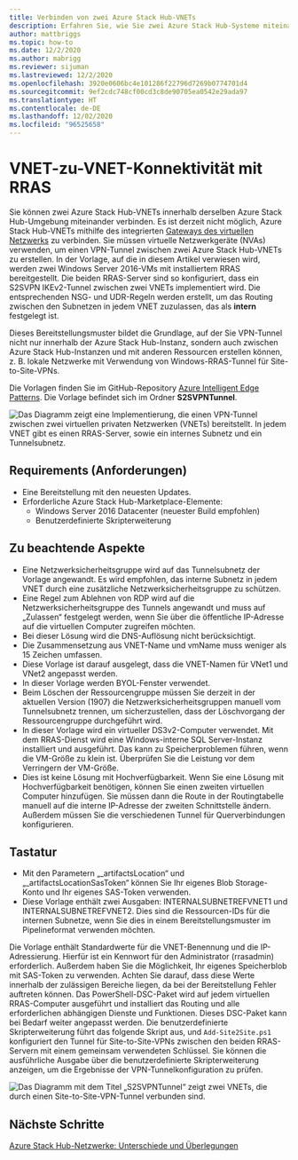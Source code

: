 ```yaml
---
title: Verbinden von zwei Azure Stack Hub-VNETs
description: Erfahren Sie, wie Sie zwei Azure Stack Hub-Systeme miteinander verbinden.
author: mattbriggs
ms.topic: how-to
ms.date: 12/2/2020
ms.author: mabrigg
ms.reviewer: sijuman
ms.lastreviewed: 12/2/2020
ms.openlocfilehash: 3920e0606bc4e101286f22796d7269b0774701d4
ms.sourcegitcommit: 9ef2cdc748cf00cd3c8de90705ea0542e29ada97
ms.translationtype: HT
ms.contentlocale: de-DE
ms.lasthandoff: 12/02/2020
ms.locfileid: "96525658"
---
```

# <a name="vnet-to-vnet-connectivity-with-rras"></a>VNET-zu-VNET-Konnektivität mit RRAS

Sie können zwei Azure Stack Hub-VNETs innerhalb derselben Azure Stack Hub-Umgebung miteinander verbinden. Es ist derzeit nicht möglich, Azure Stack Hub-VNETs mithilfe des integrierten [Gateways des virtuellen Netzwerks](./azure-stack-network-differences.md) zu verbinden. Sie müssen virtuelle Netzwerkgeräte (NVAs) verwenden, um einen VPN-Tunnel zwischen zwei Azure Stack Hub-VNETs zu erstellen. In der Vorlage, auf die in diesem Artikel verwiesen wird, werden zwei Windows Server 2016-VMs mit installiertem RRAS bereitgestellt. Die beiden RRAS-Server sind so konfiguriert, dass ein S2SVPN IKEv2-Tunnel zwischen zwei VNETs implementiert wird. Die entsprechenden NSG- und UDR-Regeln werden erstellt, um das Routing zwischen den Subnetzen in jedem VNET zuzulassen, das als **intern** festgelegt ist. 

Dieses Bereitstellungsmuster bildet die Grundlage, auf der Sie VPN-Tunnel nicht nur innerhalb der Azure Stack Hub-Instanz, sondern auch zwischen Azure Stack Hub-Instanzen und mit anderen Ressourcen erstellen können, z. B. lokale Netzwerke mit Verwendung von Windows-RRAS-Tunnel für Site-to-Site-VPNs. 

Die Vorlagen finden Sie im GitHub-Repository [Azure Intelligent Edge Patterns](https://github.com/Azure-Samples/azure-intelligent-edge-patterns
). Die Vorlage befindet sich im Ordner **S2SVPNTunnel**.

![Das Diagramm zeigt eine Implementierung, die einen VPN-Tunnel zwischen zwei virtuellen privaten Netzwerken (VNETs) bereitstellt. In jedem VNET gibt es einen RRAS-Server, sowie ein internes Subnetz und ein Tunnelsubnetz.](./media/azure-stack-network-howto-vnet-peering/overview.svg)

## <a name="requirements"></a>Requirements (Anforderungen)

- Eine Bereitstellung mit den neuesten Updates. 
- Erforderliche Azure Stack Hub-Marketplace-Elemente:
    -  Windows Server 2016 Datacenter (neuester Build empfohlen)
    -  Benutzerdefinierte Skripterweiterung

## <a name="things-to-consider"></a>Zu beachtende Aspekte

- Eine Netzwerksicherheitsgruppe wird auf das Tunnelsubnetz der Vorlage angewandt. Es wird empfohlen, das interne Subnetz in jedem VNET durch eine zusätzliche Netzwerksicherheitsgruppe zu schützen.
- Eine Regel zum Ablehnen von RDP wird auf die Netzwerksicherheitsgruppe des Tunnels angewandt und muss auf „Zulassen“ festgelegt werden, wenn Sie über die öffentliche IP-Adresse auf die virtuellen Computer zugreifen möchten.
- Bei dieser Lösung wird die DNS-Auflösung nicht berücksichtigt.
- Die Zusammensetzung aus VNET-Name und vmName muss weniger als 15 Zeichen umfassen.
- Diese Vorlage ist darauf ausgelegt, dass die VNET-Namen für VNet1 und VNet2 angepasst werden.
- In dieser Vorlage werden BYOL-Fenster verwendet.
- Beim Löschen der Ressourcengruppe müssen Sie derzeit in der aktuellen Version (1907) die Netzwerksicherheitsgruppen manuell vom Tunnelsubnetz trennen, um sicherzustellen, dass der Löschvorgang der Ressourcengruppe durchgeführt wird.
- In dieser Vorlage wird ein virtueller DS3v2-Computer verwendet. Mit dem RRAS-Dienst wird eine Windows-interne SQL Server-Instanz installiert und ausgeführt. Das kann zu Speicherproblemen führen, wenn die VM-Größe zu klein ist. Überprüfen Sie die Leistung vor dem Verringern der VM-Größe.
- Dies ist keine Lösung mit Hochverfügbarkeit. Wenn Sie eine Lösung mit Hochverfügbarkeit benötigen, können Sie einen zweiten virtuellen Computer hinzufügen. Sie müssen dann die Route in der Routingtabelle manuell auf die interne IP-Adresse der zweiten Schnittstelle ändern. Außerdem müssen Sie die verschiedenen Tunnel für Querverbindungen konfigurieren.

## <a name="options"></a>Tastatur

- Mit den Parametern „_artifactsLocation“ und „_artifactsLocationSasToken“ können Sie Ihr eigenes Blob Storage-Konto und Ihr eigenes SAS-Token verwenden.
- Diese Vorlage enthält zwei Ausgaben: INTERNALSUBNETREFVNET1 und INTERNALSUBNETREFVNET2. Dies sind die Ressourcen-IDs für die internen Subnetze, wenn Sie dies in einem Bereitstellungsmuster im Pipelineformat verwenden möchten.

Die Vorlage enthält Standardwerte für die VNET-Benennung und die IP-Adressierung. Hierfür ist ein Kennwort für den Administrator (rrasadmin) erforderlich. Außerdem haben Sie die Möglichkeit, Ihr eigenes Speicherblob mit SAS-Token zu verwenden. Achten Sie darauf, dass diese Werte innerhalb der zulässigen Bereiche liegen, da bei der Bereitstellung Fehler auftreten können. Das PowerShell-DSC-Paket wird auf jedem virtuellen RRAS-Computer ausgeführt und installiert das Routing und alle erforderlichen abhängigen Dienste und Funktionen. Dieses DSC-Paket kann bei Bedarf weiter angepasst werden. Die benutzerdefinierte Skripterweiterung führt das folgende Skript aus, und `Add-Site2Site.ps1` konfiguriert den Tunnel für Site-to-Site-VPNs zwischen den beiden RRAS-Servern mit einem gemeinsam verwendeten Schlüssel. Sie können die ausführliche Ausgabe über die benutzerdefinierte Skripterweiterung anzeigen, um die Ergebnisse der VPN-Tunnelkonfiguration zu prüfen.

![Das Diagramm mit dem Titel „S2SVPNTunnel“ zeigt zwei VNETs, die durch einen Site-to-Site-VPN-Tunnel verbunden sind.](./media/azure-stack-network-howto-vnet-peering/s2svpntunnels2.svg)

## <a name="next-steps"></a>Nächste Schritte

[Azure Stack Hub-Netzwerke: Unterschiede und Überlegungen](azure-stack-network-differences.md)  

